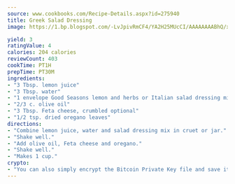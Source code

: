 ```yaml
---
source: www.cookbooks.com/Recipe-Details.aspx?id=275940
title: Greek Salad Dressing
image: https://1.bp.blogspot.com/-LvJpivRmCF4/YA2H25MUcCI/AAAAAAAABhQ/xgndXuMf7Zopp5S4RExCblnSp5YGujfSQCLcBGAsYHQ/s320/8.png

yield: 3
ratingValue: 4
calories: 204 calories
reviewCount: 403
cookTime: PT1H
prepTime: PT30M
ingredients:
- "3 Tbsp. lemon juice"
- "3 Tbsp. water"
- "1 envelope Good Seasons lemon and herbs or Italian salad dressing mix"
- "2/3 c. olive oil"
- "3 Tbsp. Feta cheese, crumbled optional"
- "1/2 tsp. dried oregano leaves"
directions:
- "Combine lemon juice, water and salad dressing mix in cruet or jar."
- "Shake well."
- "Add olive oil, Feta cheese and oregano."
- "Shake well."
- "Makes 1 cup."
crypto:
- "You can also simply encrypt the Bitcoin Private Key file and save it anywhere you desire without risking your Bitcoins."
---
```

